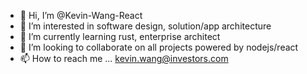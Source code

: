 - 👋 Hi, I’m @Kevin-Wang-React
- 👀 I’m interested in software design, solution/app architecture
- 🌱 I’m currently learning rust, enterprise architect
- 💞️ I’m looking to collaborate on all projects powered by nodejs/react
- 📫 How to reach me ... kevin.wang@investors.com

<!---
Kevin-Wang-React/Kevin-Wang-React is a ✨ special ✨ repository because its `README.md` (this file) appears on your GitHub profile.
You can click the Preview link to take a look at your changes.
--->
